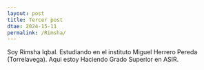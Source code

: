 ```yaml
---
layout: post
title: Tercer post
dtae: 2024-15-11
permalink: /Rimsha/
---
```


Soy Rimsha Iqbal. Estudiando en el instituto Miguel Herrero Pereda (Torrelavega). Aqui estoy Haciendo Grado Superior en ASIR.